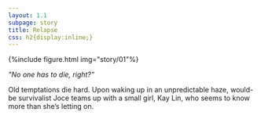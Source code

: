 ```yaml
---
layout: 1.1
subpage: story
title: Relapse
css: h2{display:inline;}
---
```

{%include figure.html img="story/01"%}

<i>"No one has to die, right?"</i>

Old temptations die hard. Upon waking up in an unpredictable haze, would-be survivalist Joce teams up with a small girl, Kay Lin, who seems to know more than she’s letting on.